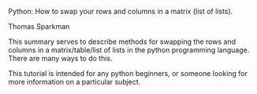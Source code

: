 Python: How to swap your rows and columns in a matrix (list of lists).

Thomas Sparkman

This summary serves to describe methods for swapping the rows and columns in a matrix/table/list of lists in the python programming language. There are many ways to do this.

This tutorial is intended for any python beginners, or someone looking for more information on a particular subject.
